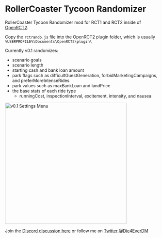 # RollerCoaster Tycoon Randomizer
RollerCoaster Tycoon Randomizer mod for RCT1 and RCT2 inside of [OpenRCT2](https://openrct2.org/).

Copy the `rctrando.js` file into the OpenRCT2 plugin folder, which is usually `%USERPROFILE%\Documents\OpenRCT2\plugin\`

Currently v0.1 randomizes:
* scenario goals
* scenario length
* starting cash and bank loan amount
* park flags such as difficultGuestGeneration, forbidMarketingCampaigns, and preferMoreIntenseRides
* park values such as maxBankLoan and landPrice
* the base stats of each ride type
    * runningCost, inspectionInterval, excitement, intensity, and nausea

<img src="https://i.imgur.com/aNVANS7.png" alt="v0.1 Settings Menu" height="400"/>

Join the [Discord discussion here](https://discord.gg/jjfKT9nYDR) or follow me on [Twitter @Die4EverDM](https://twitter.com/Die4EverDM)
